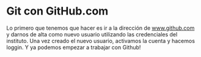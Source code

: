 # Git con GitHub.com
Lo primero que tenemos que hacer es ir a la dirección de www.github.com y darnos de alta como nuevo usuario utilizando las credenciales del instituto. Una vez creado el nuevo usuario, activamos la cuenta y hacemos loggin. Y ya podemos empezar a trabajar con Github!
